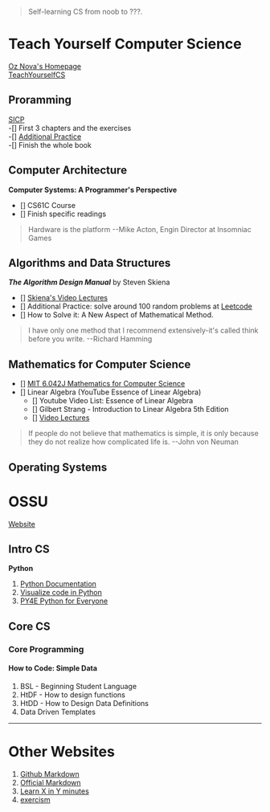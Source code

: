 > Self-learning CS from noob to ???.  
# Teach Yourself Computer Science
[Oz Nova's Homepage](https://ozwrites.com/)  
[TeachYourselfCS](https://teachyourselfcs.com/)
## Proramming
[SICP](https://sarabander.github.io/sicp/html/index.xhtml)  
-[] First 3 chapters and the exercises  
-[] [Additional Practice](exercism.io)  
-[] Finish the whole book  

## Computer Architecture
**Computer Systems: A Programmer's Perspective**  
- [] CS61C Course  
- [] Finish specific readings  
> Hardware is the platform --Mike Acton, Engin Director at Insomniac Games

## Algorithms and Data Structures
***The Algorithm Design Manual*** by Steven Skiena  
- [] [Skiena's Video Lectures](https://www3.cs.stonybrook.edu/~skiena/373/videos/)  
- [] Additional Practice: solve around 100 random problems at [Leetcode](https://leetcode.com/)  
- [] How to Solve it: A New Aspect of Mathematical Method.

> I have only one method that I recommend extensively-it's called think before you write. --Richard Hamming
## Mathematics for Computer Science
- [] [MIT 6.042J Mathematics for Computer Science](https://ocw.mit.edu/courses/6-042j-mathematics-for-computer-science-spring-2015/)
- [] Linear Algebra (YouTube Essence of Linear Algebra)
	- [] Youtube Video List: Essence of Linear Algebra
	- [] Gilbert Strang - Introduction to Linear Algebra 5th Edition
	- [] [Video Lectures](https://ocw.mit.edu/courses/18-06sc-linear-algebra-fall-2011/) 

> If people do not believe that mathematics is simple, it is only because they do not realize how complicated life is. --John von Neuman

## Operating Systems
# OSSU
[Website](https://github.com/ossu/computer-science)
## Intro CS
**Python** 
1. [Python Documentation](https://docs.python.org/3/)  
2. [Visualize code in Python](https://pythontutor.com/visualize.html)
3. [PY4E Python for Everyone](https://www.py4e.com/)
## Core CS
### Core Programming
#### How to Code: Simple Data
1. BSL - Beginning Student Language
2. HtDF - How to design functions
3. HtDD - How to Design Data Definitions
4. Data Driven Templates
---
# Other Websites
1. [Github Markdown](https://docs.github.com/en/get-started/writing-on-github)
2. [Official Markdown](https://www.markdownguide.org/)
3. [Learn X in Y minutes](https://learnxinyminutes.com/)
4. [exercism](exercism.io)